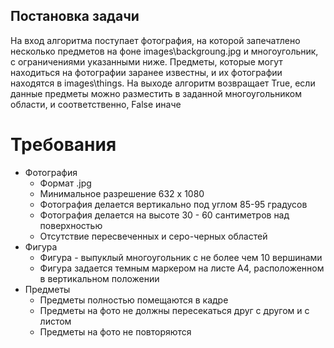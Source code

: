 <h2>Постановка задачи</h2>
<p>На вход алгоритма поступает фотография, на которой запечатлено несколько предметов на фоне images\backgroung.jpg и многоугольник, с ограничениями указанными ниже.
Предметы, которые могут находиться на фотографии заранее известны, и их фотографии находятся в images\things. На выходе алгоритм возвращает True, если данные предметы можно разместить в заданной многоугольником области, и соответственно, False иначе</p>

<h1>Требования</h1>
<ul>
  <li>Фотография
  <ul>
    <li>Формат .jpg</li>
    <li>Минимальное разрешение 632 х 1080 </li>
    <li>Фотография делается вертикально под углом 85-95 градусов</li>
    <li>Фотография делается на высоте 30 - 60 сантиметров над поверхностью</li>
    <li>Отсутствие пересвеченных и серо-черных областей</li>
    </ul>
  </li>
  <li>Фигура
  <ul>
    <li>Фигура - выпуклый многоугольник с не более чем 10 вершинами</li>
    <li>Фигура задается темным маркером на листе А4, расположенном в вертикальном положении</li>
    </ul>
  </li>
  <li>Предметы
    <ul>
      <li>Предметы полностью помещаются в кадре</li>
      <li>Предметы на фото не должны пересекаться друг с другом и с листом</li>
    <li>Предметы на фото не повторяются</li>
    </ul>
  
  </li>
</ul>

